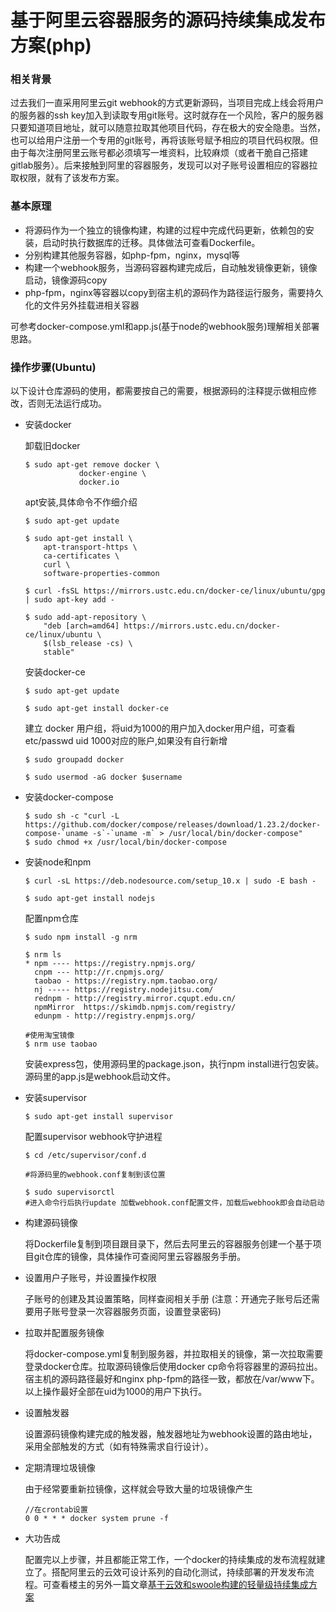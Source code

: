 # 基于阿里云容器服务的源码持续集成发布方案(php)

### 相关背景
过去我们一直采用阿里云git webhook的方式更新源码，当项目完成上线会将用户的服务器的ssh key加入到读取专用git账号。这时就存在一个风险，客户的服务器只要知道项目地址，就可以随意拉取其他项目代码，存在极大的安全隐患。当然，也可以给用户注册一个专用的git账号，再将该账号赋予相应的项目代码权限。但由于每次注册阿里云账号都必须填写一堆资料，比较麻烦（或者干脆自己搭建gitlab服务）。后来接触到阿里的容器服务，发现可以对子账号设置相应的容器拉取权限，就有了该发布方案。

### 基本原理
+ 将源码作为一个独立的镜像构建，构建的过程中完成代码更新，依赖包的安装，启动时执行数据库的迁移。具体做法可查看Dockerfile。
+ 分别构建其他服务容器，如php-fpm，nginx，mysql等
+ 构建一个webhook服务，当源码容器构建完成后，自动触发镜像更新，镜像启动，镜像源码copy
+ php-fpm，nginx等容器以copy到宿主机的源码作为路径运行服务，需要持久化的文件另外挂载进相关容器

可参考docker-compose.yml和app.js(基于node的webhook服务)理解相关部署思路。

### 操作步骤(Ubuntu)
以下设计仓库源码的使用，都需要按自己的需要，根据源码的注释提示做相应修改，否则无法运行成功。

+ 安装docker

    卸载旧docker
    ```
    $ sudo apt-get remove docker \
                docker-engine \
                docker.io
    ```

    apt安装,具体命令不作细介绍
    ```
    $ sudo apt-get update

    $ sudo apt-get install \
        apt-transport-https \
        ca-certificates \
        curl \
        software-properties-common

    $ curl -fsSL https://mirrors.ustc.edu.cn/docker-ce/linux/ubuntu/gpg | sudo apt-key add -

    $ sudo add-apt-repository \
        "deb [arch=amd64] https://mirrors.ustc.edu.cn/docker-ce/linux/ubuntu \
        $(lsb_release -cs) \
        stable"
    ```

    安装docker-ce
    ```
    $ sudo apt-get update

    $ sudo apt-get install docker-ce
    ```

    建立 docker 用户组，将uid为1000的用户加入docker用户组，可查看etc/passwd uid 1000对应的账户,如果没有自行新增
    ```
    $ sudo groupadd docker

    $ sudo usermod -aG docker $username
    ```

+ 安装docker-compose
    ```
    $ sudo sh -c "curl -L https://github.com/docker/compose/releases/download/1.23.2/docker-compose-`uname -s`-`uname -m` > /usr/local/bin/docker-compose"
    $ sudo chmod +x /usr/local/bin/docker-compose
    ```

+ 安装node和npm

    ```
    $ curl -sL https://deb.nodesource.com/setup_10.x | sudo -E bash -

    $ sudo apt-get install nodejs
    ```

    配置npm仓库
    ```
    $ sudo npm install -g nrm

    $ nrm ls
    * npm ---- https://registry.npmjs.org/
      cnpm --- http://r.cnpmjs.org/
      taobao - https://registry.npm.taobao.org/
      nj ----- https://registry.nodejitsu.com/
      rednpm - http://registry.mirror.cqupt.edu.cn/
      npmMirror  https://skimdb.npmjs.com/registry/
      edunpm - http://registry.enpmjs.org/

    #使用淘宝镜像
    $ nrm use taobao
    ```

    安装express包，使用源码里的package.json，执行npm install进行包安装。源码里的app.js是webhook启动文件。

+ 安装supervisor
  ```
  $ sudo apt-get install supervisor
  ```

  配置supervisor webhook守护进程
  ```
  $ cd /etc/supervisor/conf.d

  #将源码里的webhook.conf复制到该位置

  $ sudo supervisorctl 
  #进入命令行后执行update 加载webhook.conf配置文件，加载后webhook即会自动启动
  ```

+ 构建源码镜像

    将Dockerfile复制到项目跟目录下，然后去阿里云的容器服务创建一个基于项目git仓库的镜像，具体操作可查阅阿里云容器服务手册。

+ 设置用户子账号，并设置操作权限

    子账号的创建及其设置策略，同样查阅相关手册 (注意：开通完子账号后还需要用子账号登录一次容器服务页面，设置登录密码)

+ 拉取并配置服务镜像
   
   将docker-compose.yml复制到服务器，并拉取相关的镜像，第一次拉取需要登录docker仓库。拉取源码镜像后使用docker cp命令将容器里的源码拉出。宿主机的源码路径最好和nginx php-fpm的路径一致，都放在/var/www下。以上操作最好全部在uid为1000的用户下执行。

+ 设置触发器

   设置源码镜像构建完成的触发器，触发器地址为webhook设置的路由地址，采用全部触发的方式（如有特殊需求自行设计）。
   
+ 定期清理垃圾镜像
   
   由于经常要重新拉镜像，这样就会导致大量的垃圾镜像产生
   
   ```
   //在crontab设置
   0 0 * * * docker system prune -f
   ```

+ 大功告成
   
   配置完以上步骤，并且都能正常工作，一个docker的持续集成的发布流程就建立了。搭配阿里云的云效可设计系列的自动化测试，持续部署的开发发布流程。可查看楼主的另外一篇文章[基于云效和swoole构建的轻量级持续集成方案](https://github.com/tiderjian/qsci)
  
